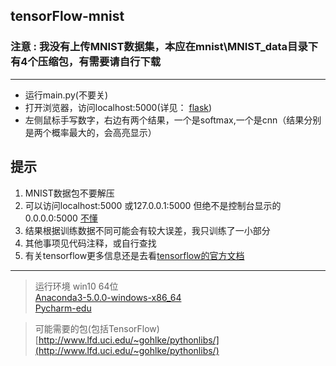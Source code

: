 ## tensorFlow-mnist
### **注意** : 我没有上传MNIST数据集，本应在mnist\MNIST_data目录下有4个压缩包，有需要请自行下载
-----------------------------

+ 运行main.py(不要关)
+ 打开浏览器，访问localhost:5000(详见： [flask](http://docs.jinkan.org/docs/flask/))
+ 左侧鼠标手写数字，右边有两个结果，一个是softmax,一个是cnn（结果分别是两个概率最大的，会高亮显示）

## **提示**
1. MNIST数据包不要解压
2. 可以访问localhost:5000 或127.0.0.1:5000 但绝不是控制台显示的0.0.0.0:5000 [不懂](https://www.v2ex.com/t/266144)
3. 结果根据训练数据不同可能会有较大误差，我只训练了一小部分
4. 其他事项见代码注释，或自行查找
5. 有关tensorflow更多信息还是去看[tensorflow的官方文档](http://www.tensorfly.cn/tfdoc/api_docs/index.html)
------------------
> 运行环境
> win10 64位  
[Anaconda3-5.0.0-windows-x86_64](https://mirrors.tuna.tsinghua.edu.cn/anaconda/archive/)   
> [Pycharm-edu](https://www.jetbrains.com/pycharm-edu/download/#section=windows)

> 可能需要的包(包括TensorFlow)[http://www.lfd.uci.edu/~gohlke/pythonlibs/](http://www.lfd.uci.edu/~gohlke/pythonlibs/)


